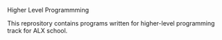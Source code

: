 Higher Level Programmming

This reprository contains programs written for higher-level programming track for ALX school.
